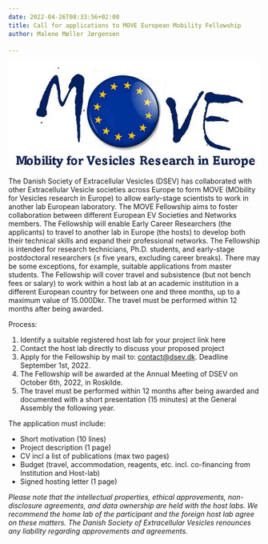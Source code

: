 ```yaml
---
date: 2022-04-26T08:33:56+02:00
title: Call for applications to MOVE European Mobility Fellowship
author: Malene Møller Jørgensen

---
```


![](src/images/move.jpg "MOVE")

The Danish Society of Extracellular Vesicles (DSEV) has collaborated with other Extracellular Vesicle societies across Europe to form MOVE (MObility for Vesicles research in Europe) to allow early-stage scientists to work in another lab European laboratory.
The MOVE Fellowship aims to foster collaboration between different European EV Societies and Networks members. The Fellowship will enable Early Career Researchers (the applicants) to travel to another lab in Europe (the hosts) to develop both their technical skills and expand their
professional networks.
The Fellowship is intended for research technicians, Ph.D. students, and early-stage postdoctoral researchers (≤ five years, excluding career breaks). There may be some exceptions, for example, suitable applications from master students.
The Fellowship will cover travel and subsistence (but not bench fees or salary) to work within a host lab at an academic institution in a different European country for between one and three months, up to a maximum value of 15.000Dkr. The travel must be performed within 12 months after being awarded.

Process:

1. Identify a suitable registered host lab for your project link here
2. Contact the host lab directly to discuss your proposed project
3. Apply for the Fellowship by mail to: [contact@dsev.dk](contact@dsev.dk "contact@dsev.dk"). Deadline September 1st, 2022.
4. The Fellowship will be awarded at the Annual Meeting of DSEV on October 6th, 2022, in Roskilde.
5. The travel must be performed within 12 months after being awarded and documented with a short presentation (15 minutes) at the General Assembly the following year.

The application must include:

* Short motivation (10 lines)
* Project description (1 page)
* CV incl a list of publications (max two pages)
* Budget (travel, accommodation, reagents, etc. incl. co-financing from Institution and Host-lab)
* Signed hosting letter (1 page)

_Please note that the intellectual properties, ethical approvements, non-disclosure agreements, and data ownership are held with the host labs. We recommend the home lab of the participant and the foreign host lab agree on these matters. The Danish Society of Extracellular Vesicles renounces any liability regarding approvements and agreements._